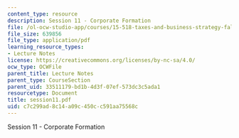 ```yaml
---
content_type: resource
description: Session 11 - Corporate Formation
file: /ol-ocw-studio-app/courses/15-518-taxes-and-business-strategy-fall-2002/c7c299ad8c14a09c450cc591aa75568c_session11.pdf
file_size: 639856
file_type: application/pdf
learning_resource_types:
- Lecture Notes
license: https://creativecommons.org/licenses/by-nc-sa/4.0/
ocw_type: OCWFile
parent_title: Lecture Notes
parent_type: CourseSection
parent_uid: 33511179-bd1b-4d3f-07ef-573dc3c5ada1
resourcetype: Document
title: session11.pdf
uid: c7c299ad-8c14-a09c-450c-c591aa75568c
---
```

Session 11 - Corporate Formation